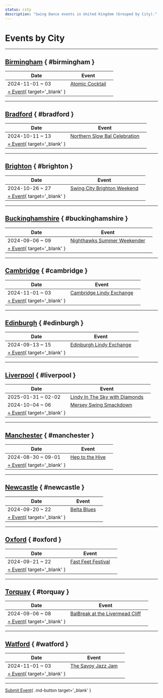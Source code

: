```yaml
---
status: city
description: "Swing Dance events in United Kingdom (Grouped by City)."
---
```


# Events by City

---

## <a id=birmingham></a>[Birmingham](#birmingham) { #birmingham }

| Date | Event | |
| --- | --- | --- |
| 2024-11-01 ~ 03 | [Atomic Cocktail](atomic-cocktail-2024.md) |  |
| [+ Event](https://github.com/swingdance/events/issues/new?assignees=&labels=add+event&projects=&template=02-add_entity.yml&title=%5B2025%2Fuk%5D%20%3CName%3E&region=uk&province=Birmingham&city=Birmingham&org_id=&date_starts=2025-&date_ends=2025-){ target='_blank' }

---

## <a id=bradford></a>[Bradford](#bradford) { #bradford }

| Date | Event | |
| --- | --- | --- |
| 2024-10-11 ~ 13 | [Northern Slow Bal Celebration](northern-slow-bal-celebration-2024.md) |  |
| [+ Event](https://github.com/swingdance/events/issues/new?assignees=&labels=add+event&projects=&template=02-add_entity.yml&title=%5B2025%2Fuk%5D%20%3CName%3E&region=uk&province=Bradford&city=Bradford&org_id=&date_starts=2025-&date_ends=2025-){ target='_blank' }

---

## <a id=brighton></a>[Brighton](#brighton) { #brighton }

| Date | Event | |
| --- | --- | --- |
| 2024-10-26 ~ 27 | [Swing City Brighton Weekend](swing-city-brighton-weekend-2024.md) |  |
| [+ Event](https://github.com/swingdance/events/issues/new?assignees=&labels=add+event&projects=&template=02-add_entity.yml&title=%5B2025%2Fuk%5D%20%3CName%3E&region=uk&province=Brighton&city=Brighton&org_id=&date_starts=2025-&date_ends=2025-){ target='_blank' }

---

## <a id=buckinghamshire></a>[Buckinghamshire](#buckinghamshire) { #buckinghamshire }

| Date | Event | |
| --- | --- | --- |
| 2024-09-06 ~ 09 | [Nighthawks Summer Weekender](nighthawks-summer-weekender-2024.md) |  |
| [+ Event](https://github.com/swingdance/events/issues/new?assignees=&labels=add+event&projects=&template=02-add_entity.yml&title=%5B2025%2Fuk%5D%20%3CName%3E&region=uk&province=Buckinghamshire&city=Buckinghamshire&org_id=&date_starts=2025-&date_ends=2025-){ target='_blank' }

---

## <a id=cambridge></a>[Cambridge](#cambridge) { #cambridge }

| Date | Event | |
| --- | --- | --- |
| 2024-11-01 ~ 03 | [Cambridge Lindy Exchange](cambridge-lindy-exchange-2024.md) |  |
| [+ Event](https://github.com/swingdance/events/issues/new?assignees=&labels=add+event&projects=&template=02-add_entity.yml&title=%5B2025%2Fuk%5D%20%3CName%3E&region=uk&province=Cambridge&city=Cambridge&org_id=&date_starts=2025-&date_ends=2025-){ target='_blank' }

---

## <a id=edinburgh></a>[Edinburgh](#edinburgh) { #edinburgh }

| Date | Event | |
| --- | --- | --- |
| 2024-09-13 ~ 15 | [Edinburgh Lindy Exchange](edinburgh-lindy-exchange-2024.md) |  |
| [+ Event](https://github.com/swingdance/events/issues/new?assignees=&labels=add+event&projects=&template=02-add_entity.yml&title=%5B2025%2Fuk%5D%20%3CName%3E&region=uk&province=Edinburgh&city=Edinburgh&org_id=&date_starts=2025-&date_ends=2025-){ target='_blank' }

---

## <a id=liverpool></a>[Liverpool](#liverpool) { #liverpool }

| Date | Event | |
| --- | --- | --- |
| 2025-01-31 ~ 02-02 | [Lindy In The Sky with Diamonds](lindy-in-the-sky-with-diamonds-2025.md) |  |
| 2024-10-04 ~ 06 | [Mersey Swing Smackdown](mersey-swing-smackdown-2024.md) |  |
| [+ Event](https://github.com/swingdance/events/issues/new?assignees=&labels=add+event&projects=&template=02-add_entity.yml&title=%5B2025%2Fuk%5D%20%3CName%3E&region=uk&province=Liverpool&city=Liverpool&org_id=&date_starts=2025-&date_ends=2025-){ target='_blank' }

---

## <a id=manchester></a>[Manchester](#manchester) { #manchester }

| Date | Event | |
| --- | --- | --- |
| 2024-08-30 ~ 09-01 | [Hep to the Hive](hep-to-the-hive-2024.md) |  |
| [+ Event](https://github.com/swingdance/events/issues/new?assignees=&labels=add+event&projects=&template=02-add_entity.yml&title=%5B2025%2Fuk%5D%20%3CName%3E&region=uk&province=Manchester&city=Manchester&org_id=&date_starts=2025-&date_ends=2025-){ target='_blank' }

---

## <a id=newcastle></a>[Newcastle](#newcastle) { #newcastle }

| Date | Event | |
| --- | --- | --- |
| 2024-09-20 ~ 22 | [Belta Blues](belta-blues-2024.md) |  |
| [+ Event](https://github.com/swingdance/events/issues/new?assignees=&labels=add+event&projects=&template=02-add_entity.yml&title=%5B2025%2Fuk%5D%20%3CName%3E&region=uk&province=Newcastle&city=Newcastle&org_id=&date_starts=2025-&date_ends=2025-){ target='_blank' }

---

## <a id=oxford></a>[Oxford](#oxford) { #oxford }

| Date | Event | |
| --- | --- | --- |
| 2024-09-21 ~ 22 | [Fast Feet Festival](fast-feet-festival-2024.md) |  |
| [+ Event](https://github.com/swingdance/events/issues/new?assignees=&labels=add+event&projects=&template=02-add_entity.yml&title=%5B2025%2Fuk%5D%20%3CName%3E&region=uk&province=Oxford&city=Oxford&org_id=&date_starts=2025-&date_ends=2025-){ target='_blank' }

---

## <a id=torquay></a>[Torquay](#torquay) { #torquay }

| Date | Event | |
| --- | --- | --- |
| 2024-09-06 ~ 08 | [BalBreak at the Livermead Cliff](bal-break-at-the-livermead-cliff-2024.md) |  |
| [+ Event](https://github.com/swingdance/events/issues/new?assignees=&labels=add+event&projects=&template=02-add_entity.yml&title=%5B2025%2Fuk%5D%20%3CName%3E&region=uk&province=Torquay&city=Torquay&org_id=&date_starts=2025-&date_ends=2025-){ target='_blank' }

---

## <a id=watford></a>[Watford](#watford) { #watford }

| Date | Event | |
| --- | --- | --- |
| 2024-11-01 ~ 03 | [The Savoy Jazz Jam](the-savoy-jazz-jam-2024.md) |  |
| [+ Event](https://github.com/swingdance/events/issues/new?assignees=&labels=add+event&projects=&template=02-add_entity.yml&title=%5B2025%2Fuk%5D%20%3CName%3E&region=uk&province=Watford&city=Watford&org_id=&date_starts=2025-&date_ends=2025-){ target='_blank' }

---

[Submit Event](https://github.com/swingdance/events/issues/new?assignees=&labels=add+event&projects=&template=02-add_entity.yml&title=%5Buk%5D%20%3CName%3E&region=uk&province=&city=&org_id=2025){ .md-button target='_blank' }
